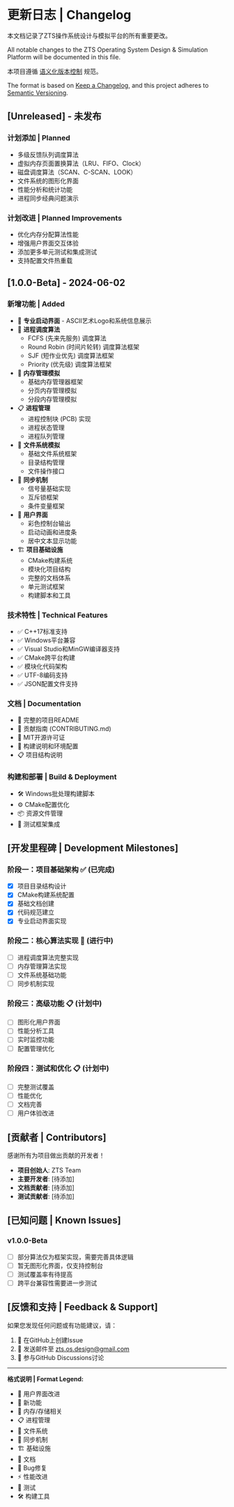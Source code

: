 # 更新日志 | Changelog

本文档记录了ZTS操作系统设计与模拟平台的所有重要更改。

All notable changes to the ZTS Operating System Design & Simulation Platform will be documented in this file.

本项目遵循 [语义化版本控制](https://semver.org/lang/zh-CN/) 规范。

The format is based on [Keep a Changelog](https://keepachangelog.com/en/1.0.0/), and this project adheres to [Semantic Versioning](https://semver.org/spec/v2.0.0.html).

## [Unreleased] - 未发布

### 计划添加 | Planned
- 多级反馈队列调度算法
- 虚拟内存页面置换算法（LRU、FIFO、Clock）
- 磁盘调度算法（SCAN、C-SCAN、LOOK）
- 文件系统的图形化界面
- 性能分析和统计功能
- 进程同步经典问题演示

### 计划改进 | Planned Improvements
- 优化内存分配算法性能
- 增强用户界面交互体验
- 添加更多单元测试和集成测试
- 支持配置文件热重载

## [1.0.0-Beta] - 2024-06-02

### 新增功能 | Added
- 🎨 **专业启动界面** - ASCII艺术Logo和系统信息展示
- 🔧 **进程调度算法**
  - FCFS (先来先服务) 调度算法
  - Round Robin (时间片轮转) 调度算法框架
  - SJF (短作业优先) 调度算法框架
  - Priority (优先级) 调度算法框架
- 💾 **内存管理模拟**
  - 基础内存管理器框架
  - 分页内存管理模拟
  - 分段内存管理模拟
- 📋 **进程管理**
  - 进程控制块 (PCB) 实现
  - 进程状态管理
  - 进程队列管理
- 📁 **文件系统模拟**
  - 基础文件系统框架
  - 目录结构管理
  - 文件操作接口
- 🔄 **同步机制**
  - 信号量基础实现
  - 互斥锁框架
  - 条件变量框架
- 🎨 **用户界面**
  - 彩色控制台输出
  - 启动动画和进度条
  - 居中文本显示功能
- 🏗️ **项目基础设施**
  - CMake构建系统
  - 模块化项目结构
  - 完整的文档体系
  - 单元测试框架
  - 构建脚本和工具

### 技术特性 | Technical Features
- ✅ C++17标准支持
- ✅ Windows平台兼容
- ✅ Visual Studio和MinGW编译器支持
- ✅ CMake跨平台构建
- ✅ 模块化代码架构
- ✅ UTF-8编码支持
- ✅ JSON配置文件支持

### 文档 | Documentation
- 📖 完整的项目README
- 📝 贡献指南 (CONTRIBUTING.md)
- 📄 MIT开源许可证
- 🔧 构建说明和环境配置
- 📋 项目结构说明

### 构建和部署 | Build & Deployment
- 🛠️ Windows批处理构建脚本
- ⚙️ CMake配置优化
- 📦 资源文件管理
- 🧪 测试框架集成

## [开发里程碑 | Development Milestones]

### 阶段一：项目基础架构 ✅ (已完成)
- [x] 项目目录结构设计
- [x] CMake构建系统配置
- [x] 基础文档创建
- [x] 代码规范建立
- [x] 专业启动界面实现

### 阶段二：核心算法实现 🚧 (进行中)
- [ ] 进程调度算法完整实现
- [ ] 内存管理算法实现
- [ ] 文件系统基础功能
- [ ] 同步机制实现

### 阶段三：高级功能 📋 (计划中)
- [ ] 图形化用户界面
- [ ] 性能分析工具
- [ ] 实时监控功能
- [ ] 配置管理优化

### 阶段四：测试和优化 📋 (计划中)
- [ ] 完整测试覆盖
- [ ] 性能优化
- [ ] 文档完善
- [ ] 用户体验改进

## [贡献者 | Contributors]

感谢所有为项目做出贡献的开发者！

- **项目创始人**: ZTS Team
- **主要开发者**: [待添加]
- **文档贡献者**: [待添加]
- **测试贡献者**: [待添加]

## [已知问题 | Known Issues]

### v1.0.0-Beta
- [ ] 部分算法仅为框架实现，需要完善具体逻辑
- [ ] 暂无图形化界面，仅支持控制台
- [ ] 测试覆盖率有待提高
- [ ] 跨平台兼容性需要进一步测试

## [反馈和支持 | Feedback & Support]

如果您发现任何问题或有功能建议，请：

1. 📝 在GitHub上创建Issue
2. 📧 发送邮件至 zts.os.design@gmail.com
3. 💬 参与GitHub Discussions讨论

---

**格式说明 | Format Legend:**
- 🎨 用户界面改进
- 🔧 新功能
- 💾 内存/存储相关
- 📋 进程管理
- 📁 文件系统
- 🔄 同步机制
- 🏗️ 基础设施
- 📖 文档
- 🐛 Bug修复
- ⚡ 性能改进
- 🧪 测试
- 🛠️ 构建工具 